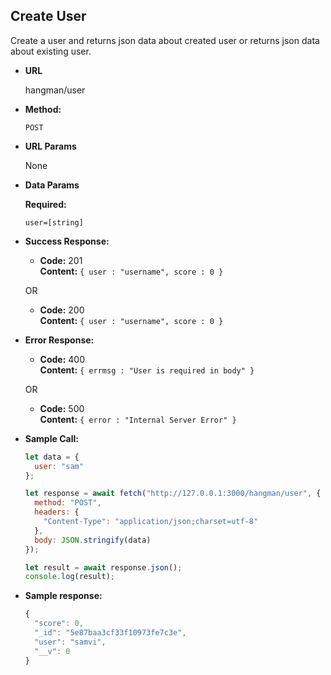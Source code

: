 ## **Create User**

Create a user and returns json data about created user or returns json data about existing user.

- **URL**

  hangman/user

- **Method:**

  `POST`

- **URL Params**

  None

- **Data Params**

   **Required:**
 
   `user=[string]`

- **Success Response:**

  - **Code:** 201 <br />
    **Content:** `{ user : "username", score : 0 }`

  OR

  - **Code:** 200 <br />
    **Content:** `{ user : "username", score : 0 }`

- **Error Response:**

  - **Code:** 400 <br />
    **Content:** `{ errmsg : "User is required in body" }`

  OR

  - **Code:** 500 <br />
    **Content:** `{ error : "Internal Server Error" }`

- **Sample Call:**

  ```javascript
  let data = {
    user: "sam"
  };

  let response = await fetch("http://127.0.0.1:3000/hangman/user", {
    method: "POST",
    headers: {
      "Content-Type": "application/json;charset=utf-8"
    },
    body: JSON.stringify(data)
  });

  let result = await response.json();
  console.log(result);
  ```

- **Sample response:**

  ```javascript
  {
    "score": 0,
    "_id": "5e87baa3cf33f10973fe7c3e",
    "user": "samvi",
    "__v": 0
  }
  ```
